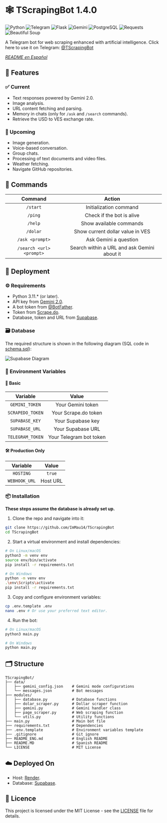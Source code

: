 # 🕸 TScrapingBot 1.4.0

![Python](https://img.shields.io/badge/Python-001f2d?style=for-the-badge\&logo=python)
![Telegram](https://img.shields.io/badge/Telegram-041453?style=for-the-badge\&logo=telegram\&logoColor=046dac)
![Flask](https://img.shields.io/badge/Flask-010101?style=for-the-badge\&logo=flask)
![Gemini](https://img.shields.io/badge/Gemini-00436b?style=for-the-badge\&logo=googlegemini\&logoColor=white)
![PostgreSQL](https://img.shields.io/badge/PostgreSQL-27273e?style=for-the-badge\&logo=postgresql)
![Requests](https://img.shields.io/badge/Requests-white?style=for-the-badge\&logo=python\&logoColor=black)
![Beautiful Soup](https://img.shields.io/badge/Beautiful%20Soup-black?style=for-the-badge\&logo=python\&logoColor=white)

A Telegram bot for web scraping enhanced with artificial intelligence. Click here to use it on Telegram: [@TScrapingBot](https://t.me/TScrapingBot)

*[README en Español](./README.MD)*

## 🌟 Features

### ✅ Current

* Text responses powered by Gemini 2.0.
* Image analysis.
* URL content fetching and parsing.
* Memory in chats (only for `/ask` and `/search` commands).
* Retrieve the USD to VES exchange rate.

### 🔮 Upcoming

* Image generation.
* Voice-based conversation.
* Group chats.
* Processing of text documents and video files.
* Weather fetching.
* Navigate GitHub repositories.

## 📜 Commands

|          Command         |                    Action                   |
| :----------------------: | :-----------------------------------------: |
|         `/start`         |            Initialization command           |
|          `/ping`         |          Check if the bot is alive          |
|          `/help`         |           Show available commands           |
|         `/dolar`         |       Show current dollar value in VES      |
|      `/ask <prompt>`     |            Ask Gemini a question            |
| `/search <url> <prompt>` | Search within a URL and ask Gemini about it |

## 🚀 Deployment

### ⚙️ Requirements

* Python 3.11.* (or later).
* API key from [Gemini 2.0](https://ai.google.dev/).
* A bot token from [@BotFather](https://t.me/BotFather).
* Token from [Scrape.do](https://scrape.do/).
* Database, token and URL from [Supabase](https://supabase.com).

### 🗃️ Database

The required structure is shown in the following diagram (SQL code in [schema.sql](data/schema.sql)):

![Supabase Diagram](https://files.catbox.moe/a1xva7.png)

### 🔐 Environment Variables

#### 🧱 Basic

|     Variable     |          Value          |
| :--------------: | :---------------------: |
|  `GEMINI_TOKEN`  |    Your Gemini token    |
| `SCRAPEDO_TOKEN` |   Your Scrape.do token  |
|  `SUPABASE_KEY`  |    Your Supabase key    |
|  `SUPABASE_URL`  |    Your Supabase URL    |
| `TELEGRAM_TOKEN` | Your Telegram bot token |

#### 🛠️ Production Only

|    Variable   |   Value  |
| :-----------: | :------: |
|   `HOSTING`   |  `true`  |
| `WEBHOOK_URL` | Host URL |

### 📦 Installation

**These steps assume the database is already set up.**

1. Clone the repo and navigate into it:

```bash
git clone https://github.com/ImMau14/TScrapingBot
cd TScrapingBot
```

2. Start a virtual environment and install dependencies:

```bash
# On Linux/macOS
python3 -m venv env
source env/bin/activate
pip install -r requirements.txt
```

```bash
# On Windows
python -m venv env
.\env\Scripts\activate
pip install -r requirements.txt
```

3. Copy and configure environment variables:

```bash
cp .env.template .env
nano .env # Or use your preferred text editor.
```

4. Run the bot:

```bash
# On Linux/macOS
python3 main.py
```

```bash
# On Windows
python main.py
```

## 🗂 Structure

```
TScrapingBot/
├── data/
│   ├── gemini_config.json    # Gemini mode configurations
│   └── messages.json         # Bot messages
├── modules/
│   ├── database.py           # Database functions
│   ├── dolar_scraper.py      # Dollar scraper function
│   ├── gemini.py             # Gemini handler class
│   ├── page_scraper.py       # Web scraping function
│   └── utils.py              # Utility functions
├── main.py                   # Main bot file
├── requirements.txt          # Dependencies
├── .env.template             # Environment variables template
├── .gitignore                # Git ignore
├── README_ENG.md             # English README
├── README.MD                 # Spanish README
└── LICENSE                   # MIT License
```

## ☁️ Deployed On

* Host: [Render](https://render.com).
* Database: [Supabase](https://supabase.com).

## 📜 Licence

This project is licensed under the MIT License - see the [LICENSE](LICENSE) file for details.
